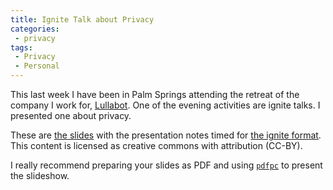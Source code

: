```yaml
---
title: Ignite Talk about Privacy
categories:
 - privacy
tags:
 - Privacy
 - Personal
---
```

This last week I have been in Palm Springs attending the retreat of the company I work for,
[Lullabot](https://www.lullabot.com). One of the evening activities are ignite talks. I presented one about privacy.
<!-- more -->
These are [the slides](/assets/documents/ignite-privacy.pdf) with the presentation notes timed for
[the ignite format](https://en.wikipedia.org/wiki/Ignite_%28event%29). This content is licensed as creative commons with
attribution (CC-BY).

I really recommend preparing your slides as PDF and using [`pdfpc`](https://pdfpc.github.io/) to present the slideshow.
